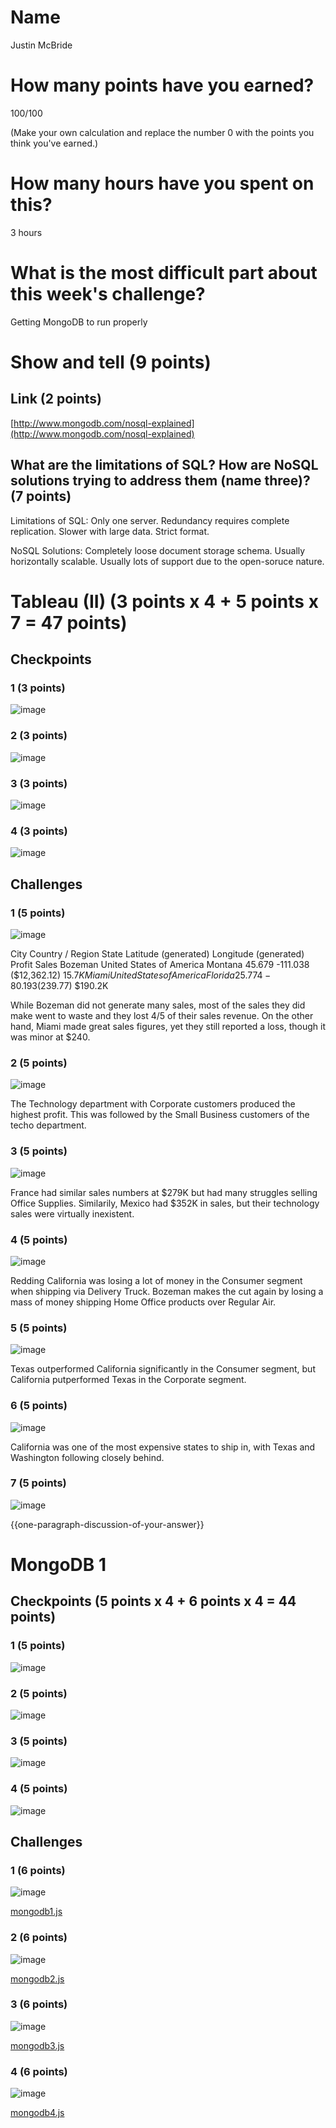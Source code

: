 # Name

Justin McBride

# How many points have you earned?

100/100

(Make your own calculation and replace the number 0 with the points you think you've earned.)

# How many hours have you spent on this?

3 hours

# What is the most difficult part about this week's challenge?

Getting MongoDB to run properly

# Show and tell (9 points)

## Link (2 points)

[http://www.mongodb.com/nosql-explained](http://www.mongodb.com/nosql-explained)

## What are the limitations of SQL? How are NoSQL solutions trying to address them (name three)? (7 points)

Limitations of SQL:
Only one server.
Redundancy requires complete replication.
Slower with large data.
Strict format.

NoSQL Solutions:
Completely loose document storage schema.
Usually horizontally scalable.
Usually lots of support due to the open-soruce nature.

# Tableau (II) (3 points x 4 + 5 points x 7 = 47 points)

## Checkpoints

### 1 (3 points)

![image](images/tabCP1.png?raw=true)

### 2 (3 points)

![image](images/tabCP2.png?raw=true)

### 3 (3 points)

![image](images/tabCP3.png?raw=true)

### 4 (3 points)

![image](images/tabCP4.png?raw=true)

## Challenges

### 1 (5 points)

![image](images/tabCH1.png?raw=true)

City	Country / Region	State	Latitude (generated)	Longitude (generated)	Profit	Sales
Bozeman	United States of America	Montana	45.679	-111.038	($12,362.12)	$15.7K
Miami	United States of America	Florida	25.774	-80.193	($239.77)	$190.2K

While Bozeman did not generate many sales, most of the sales they did make went to waste and they lost 4/5 of their sales revenue.
On the other hand, Miami made great sales figures, yet they still reported a loss, though it was minor at $240.

### 2 (5 points)

![image](images/tabCH2.png?raw=true)

The Technology department with Corporate customers produced the highest profit. This was followed by the Small Business customers of the techo department. 

### 3 (5 points)

![image](images/tabCH3.png?raw=true)

France had similar sales numbers at $279K but had many struggles selling Office Supplies. Similarily, Mexico had $352K in sales, but their technology sales were virtually inexistent. 

### 4 (5 points)

![image](images/tabCH4.png?raw=true)

Redding California was losing a lot of money in the Consumer segment when shipping via Delivery Truck.
Bozeman makes the cut again by losing a mass of money shipping Home Office products over Regular Air.

### 5 (5 points)

![image](images/tabCH5.png?raw=true)

Texas outperformed California significantly in the Consumer segment, but California putperformed Texas in the Corporate segment.

### 6 (5 points)

![image](images/tabCH6.png?raw=true)

California was one of the most expensive states to ship in, with Texas and Washington following closely behind.

### 7 (5 points)

![image](images/tabCH7.png?raw=true)

{{one-paragraph-discussion-of-your-answer}}


# MongoDB 1

## Checkpoints (5 points x 4 + 6 points x 4 = 44  points)

### 1 (5 points)

![image](images/mongoCP1.png?raw=true)

### 2 (5 points)

![image](images/mongoCP2.png?raw=true)

### 3 (5 points)

![image](images/mongoCP3.png?raw=true)

### 4 (5 points)

![image](images/mongoCP4.png?raw=true)

## Challenges


### 1 (6 points)

![image](images/mongoCH1.png?raw=true)

[mongodb1.js](mongodb1.js)

### 2 (6 points)

![image](images/mongoCH2.png?raw=true)

[mongodb2.js](mongodb2.js)

### 3 (6 points)

![image](images/mongoCH3.png?raw=true)

[mongodb3.js](mongodb3.js)

### 4 (6 points)

![image](images/mongoCH4.png?raw=true)

[mongodb4.js](mongodb4.js)
